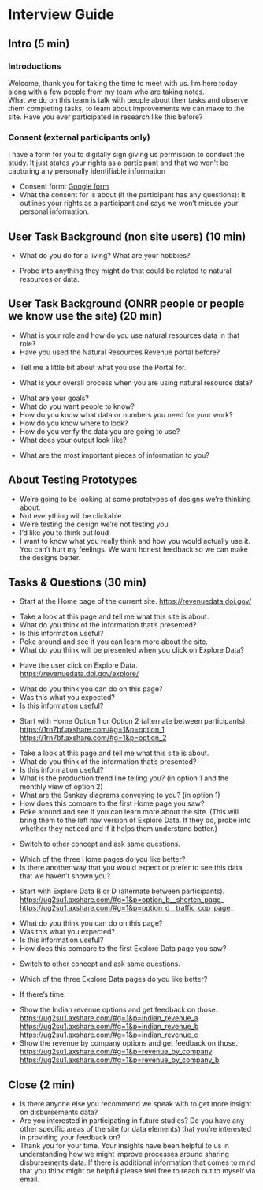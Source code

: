 # Interview Guide

## Intro (5 min)
### Introductions
Welcome, thank you for taking the time to meet with us.  I’m here today along with a few people from my team who are taking notes.  
What we do on this team is talk with people about their tasks and observe them completing tasks, to learn about improvements we can make to the site.  Have you ever participated in research like this before?
### Consent (external participants only)
I have a form for you to digitally sign giving us permission to conduct the study. It just states your rights as a participant and that we won't be capturing any personally identifiable information
* Consent form: [Google form](https://docs.google.com/forms/d/e/1FAIpQLSenUo9tqJx7vCoM0egah927IkJO5WEQIEBckXgrOaGOxUjLqg/viewform)
* What the consent for is about (if the participant has any questions): It outlines your rights as a participant and says we won’t misuse your personal information.
## User Task Background (non site users) (10 min)
* What do you do for a living?  What are your hobbies?
- Probe into anything they might do that could be related to natural resources or data.
## User Task Background (ONRR people or people we know use the site) (20 min)
* What is your role and how do you use natural resources data in that role?
* Have you used the Natural Resources Revenue portal before?
- Tell me a little bit about what you use the Portal for.
* What is your overall process when you are using natural resource data?
- What are your goals?
- What do you want people to know?
- How do you know what data or numbers you need for your work?
- How do you know where to look?
- How do you verify the data you are going to use?
- What does your output look like?
* What are the most important pieces of information to you?

## About Testing Prototypes
* We’re going to be looking at some prototypes of designs we’re thinking about.
* Not everything will be clickable.  
* We’re testing the design we’re not testing you.
* I’d like you to think out loud
* I want to know what you really think and how you would actually use it.  You can’t hurt my feelings. We want honest feedback so we can make the designs better.

## Tasks & Questions (30 min)
* Start at the Home page of the current site.
https://revenuedata.doi.gov/
- Take a look at this page and tell me what this site is about.
-  What do you think of the information that’s presented?
- Is this information useful?
- Poke around and see if you can learn more about the site.
- What do you think will be presented when you click on Explore Data?
* Have the user click on Explore Data.
https://revenuedata.doi.gov/explore/
- What do you think you can do on this page?
- Was this what you expected?
- Is this information useful?
* Start with Home Option 1 or Option 2 (alternate between participants).
https://1rn7bf.axshare.com/#g=1&p=option_1
https://1rn7bf.axshare.com/#g=1&p=option_2
- Take a look at this page and tell me what this site is about.
- What do you think of the information that’s presented?
- Is this information useful?
- What is the production trend line telling you? (in option 1 and the monthly view of option 2)
- What are the Sankey diagrams conveying to you? (in option 1)
- How does this compare to the first Home page you saw?
- Poke around and see if you can learn more about the site. (This will bring them to the left nav version of Explore Data.  If they do, probe into whether they noticed and if it helps them understand better.)
* Switch to other concept and ask same questions.
- Which of the three Home pages do you like better?
- Is there another way that you would expect or prefer to see this data that we haven’t shown you?
* Start with Explore Data B or D (alternate between participants).
https://ug2su1.axshare.com/#g=1&p=option_b__shorten_page_
https://ug2su1.axshare.com/#g=1&p=option_d__traffic_cop_page_
- What do you think you can do on this page?
- Was this what you expected?
- Is this information useful?
- How does this compare to the first Explore Data page you saw?
* Switch to other concept and ask same questions.
- Which of the three Explore Data pages do you like better?
* If there’s time:
- Show the Indian revenue options and get feedback on those.
https://ug2su1.axshare.com/#g=1&p=indian_revenue_a
https://ug2su1.axshare.com/#g=1&p=indian_revenue_b
https://ug2su1.axshare.com/#g=1&p=indian_revenue_c
- Show the revenue by company options and get feedback on those.
https://ug2su1.axshare.com/#g=1&p=revenue_by_company
https://ug2su1.axshare.com/#g=1&p=revenue_by_company_b


## Close (2 min)
* Is there anyone else you recommend we speak with to get more insight on disbursements data?
* Are you interested in participating in future studies? Do you have any other specific areas of the site (or data elements) that you’re interested in providing your feedback on?
* Thank you for your time. Your insights have been helpful to us in understanding how we might improve processes around sharing disbursements data. If there is additional information that comes to mind that you think might be helpful please feel free to reach out to myself via email.
